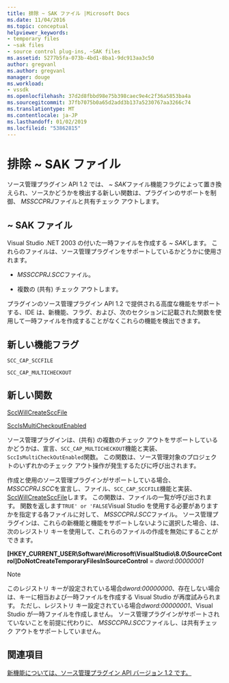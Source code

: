 ```yaml
---
title: 排除 ~ SAK ファイル |Microsoft Docs
ms.date: 11/04/2016
ms.topic: conceptual
helpviewer_keywords:
- temporary files
- ~sak files
- source control plug-ins, ~SAK files
ms.assetid: 5277b5fa-073b-4bd1-8ba1-9dc913aa3c50
author: gregvanl
ms.author: gregvanl
manager: douge
ms.workload:
- vssdk
ms.openlocfilehash: 37d2d8fbbd98e75b398caec9e4c2f36a5853ba4a
ms.sourcegitcommit: 37fb7075b0a65d2add3b137a5230767aa3266c74
ms.translationtype: MT
ms.contentlocale: ja-JP
ms.lasthandoff: 01/02/2019
ms.locfileid: "53862815"
---
```

# <a name="elimination-of-sak-files"></a>排除 ~ SAK ファイル
ソース管理プラグイン API 1.2 では、 *~ SAK*ファイル機能フラグによって置き換えられ、ソースかどうかを検出する新しい関数は、プラグインのサポートを制御、 *MSSCCPRJ*ファイルと共有チェック アウトします。  
  
## <a name="sak-files"></a>~ SAK ファイル  
Visual Studio .NET 2003 の付いた一時ファイルを作成する *~ SAK*します。 これらのファイルは、ソース管理プラグインをサポートしているかどうかに使用されます。  
  
- *MSSCCPRJ.SCC*ファイル。  
  
- 複数の (共有) チェック アウトします。  
    
プラグインのソース管理プラグイン API 1.2 で提供される高度な機能をサポートする、IDE は、新機能、フラグ、および、次のセクションに記載された関数を使用して一時ファイルを作成することがなくこれらの機能を検出できます。  
  
## <a name="new-capability-flags"></a>新しい機能フラグ  
 `SCC_CAP_SCCFILE`  
  
 `SCC_CAP_MULTICHECKOUT`  
  
## <a name="new-functions"></a>新しい関数  
 [SccWillCreateSccFile](../../extensibility/sccwillcreatesccfile-function.md)  
  
 [SccIsMultiCheckoutEnabled](../../extensibility/sccismulticheckoutenabled-function.md)  
  
 ソース管理プラグインは、(共有) の複数のチェック アウトをサポートしているかどうかは、宣言、`SCC_CAP_MULTICHECKOUT`機能と実装、`SccIsMultiCheckOutEnabled`関数。 この関数は、ソース管理対象のプロジェクトのいずれかのチェック アウト操作が発生するたびに呼び出されます。  
  
 作成と使用のソース管理プラグインがサポートしている場合、 *MSSCCPRJ.SCC*を宣言し、ファイル、`SCC_CAP_SCCFILE`機能と実装、 [SccWillCreateSccFile](../../extensibility/sccwillcreatesccfile-function.md)します。 この関数は、ファイルの一覧が呼び出されます。 関数を返します`TRUE' or 'FALSE`Visual Studio を使用する必要がありますかを指定する各ファイルに対して、 *MSSCCPRJ.SCC*ファイル。 ソース管理プラグインは、これらの新機能と機能をサポートしないように選択した場合、は、次のレジストリ キーを使用して、これらのファイルの作成を無効にすることができます。  
  
 **[HKEY_CURRENT_USER\Software\Microsoft\VisualStudio\8.0\SourceControl]DoNotCreateTemporaryFilesInSourceControl** = *dword:00000001*  
  
> [!NOTE]
>  このレジストリ キーが設定されている場合*dword:00000000*、存在しない場合は、キーに相当および一時ファイルを作成する Visual Studio が再度試みられます。 ただし、レジストリ キー設定されている場合*dword:00000001*、Visual Studio が一時ファイルを作成しません。 ソース管理プラグインがサポートされていないことを前提に代わりに、 *MSSCCPRJ.SCC*ファイルし、は共有チェック アウトをサポートしていません。  
  
## <a name="see-also"></a>関連項目  
 [新機能については、ソース管理プラグイン API バージョン 1.2 です。](../../extensibility/internals/what-s-new-in-the-source-control-plug-in-api-version-1-2.md)